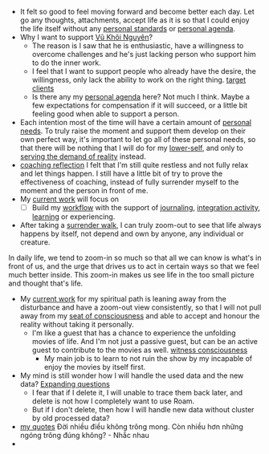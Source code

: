 - It felt so good to feel moving forward and become better each day. Let go any thoughts, attachments, accept life as it is so that I could enjoy the life itself without any [personal standards](<personal standards.md>) or [personal agenda](<personal agenda.md>). 
- Why I want to support [Vũ Khôi Nguyên](<Vũ Khôi Nguyên.md>)?
    - The reason is I saw that he is enthusiastic, have a willingness to overcome challenges and he's just lacking person who support him to do the inner work.
    - I feel that I want to support people who already have the desire, the willingness, only lack the ability to work on the right thing. [target clients](<target clients.md>)
    - Is there any my [personal agenda](<personal agenda.md>) here? Not much I think. Maybe a few expectations for compensation if it will succeed, or a little bit feeling good when able to support a person.
- Each intention most of the time will have a certain amount of [personal needs](<personal needs.md>). To truly raise the moment and support them develop on their own perfect way, it's important to let go all of these personal needs, so that there will be nothing that I will do for my [lower-self](<lower-self.md>), and only to [serving the demand of reality](<serving the demand of reality.md>) instead.
- [coaching reflection](<coaching reflection.md>) I felt that I'm still quite restless and not fully relax and let things happen. I still have a little bit of try to prove the effectiveness of coaching, instead of fully surrender myself to the moment and the person in front of me.
- My [current work](<current work.md>) will focus on
    - [ ] Build my [workflow](<workflow.md>) with the support of [journaling](<journaling.md>), [integration activity](<integration activity.md>), [learning](<learning.md>) or experiencing.
- After taking a [surrender walk](<surrender walk.md>), I can truly zoom-out to see that life always happens by itself, not depend and own by anyone, any individual or creature. 

In daily life, we tend to zoom-in so much so that all we can know is what's in front of us, and the urge that drives us to act in certain ways so that we feel much better inside. This zoom-in makes us see life in the too small picture and thought that's life.
- My [current work](<current work.md>) for my spiritual path is leaning away from the disturbance and have a zoom-out view consistently, so that I will not pull away from my [seat of consciousness](<seat of consciousness.md>) and able to accept and honour the reality without taking it personally. 
    - I'm like a guest that has a chance to experience the unfolding movies of life. And I'm not just a passive guest, but can be an active guest to contribute to the movies as well. [witness consciousness](<witness consciousness.md>)
        - My main job is to learn to not ruin the show by my incapable of enjoy the movies by itself first.
- My mind is still wonder how I will handle the used data and the new data? [Expanding questions](<Expanding questions.md>)
    - I fear that if I delete it, I will unable to trace them back later, and delete is not how I completely want to use Roam.
    - But if I don't delete, then how I will handle new data without cluster by old processed data?
- [my quotes](<my quotes.md>)
Đời nhiều điều không trông mong. 
Còn nhiều hơn những ngóng trông đúng không? - Nhắc nhau
- 
